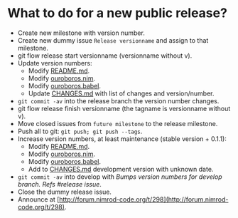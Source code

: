 What to do for a new public release?
====================================

* Create new milestone with version number.
* Create new dummy issue `Release versionname` and assign to that milestone.
* git flow release start versionname (versionname without v).
* Update version numbers:
  * Modify [README.md](../README.md).
  * Modify [ouroboros.nim](../ouroboros.nim).
  * Modify [ouroboros.babel](../ouroboros.babel).
  * Update [CHANGES.md](../CHANGES.md) with list of changes and version/number.
* ``git commit -av`` into the release branch the version number changes.
* git flow release finish versionname (the tagname is versionname without v).
* Move closed issues from `future milestone` to the release milestone.
* Push all to git: ``git push; git push --tags``.
* Increase version numbers, at least maintenance (stable version + 0.1.1):
  * Modify [README.md](../README.md).
  * Modify [ouroboros.nim](../ouroboros.nim).
  * Modify [ouroboros.babel](../ouroboros.babel).
  * Add to [CHANGES.md](../CHANGES.md) development version with unknown date.
* ``git commit -av`` into develop with *Bumps version numbers for develop
  branch. Refs #release issue*.
* Close the dummy release issue.
* Announce at
  [http://forum.nimrod-code.org/t/298](http://forum.nimrod-code.org/t/298).
